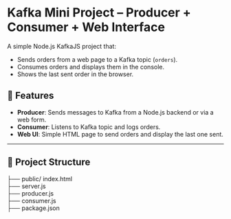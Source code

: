 # Kafka Mini Project – Producer + Consumer + Web Interface

A simple Node.js KafkaJS project that:
- Sends orders from a web page to a Kafka topic (`orders`).
- Consumes orders and displays them in the console.
- Shows the last sent order in the browser.

## 📌 Features
- **Producer**: Sends messages to Kafka from a Node.js backend or via a web form.
- **Consumer**: Listens to Kafka topic and logs orders.
- **Web UI**: Simple HTML page to send orders and display the last one sent.

---

## 📂 Project Structure
├── public/ index.html      
├── server.js            
├── producer.js          
├── consumer.js          
├── package.json
